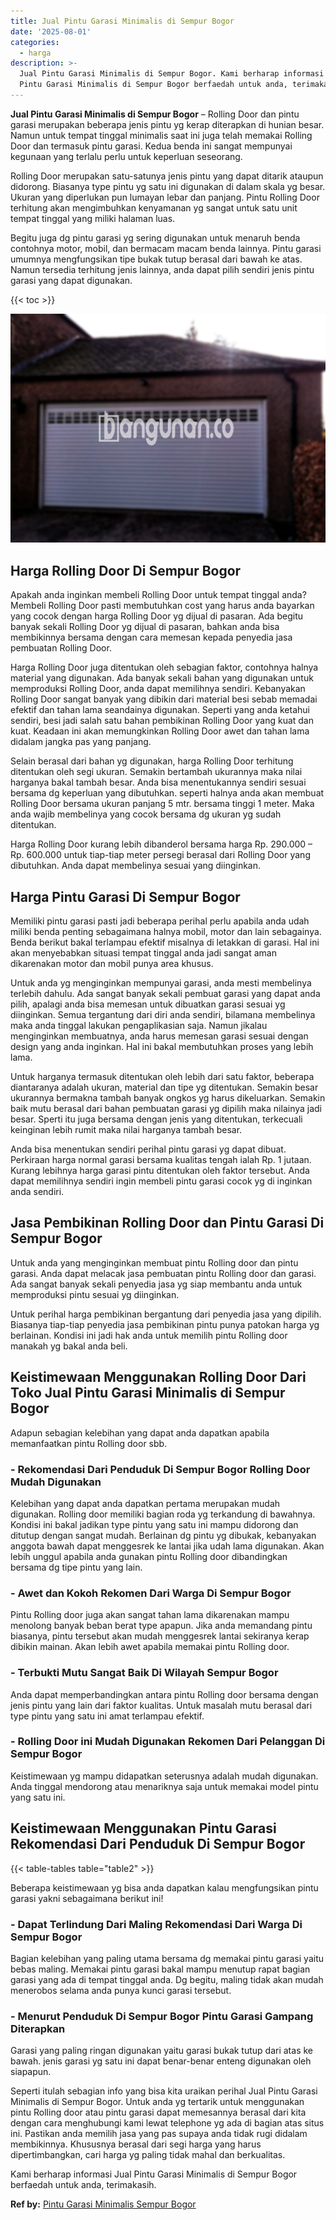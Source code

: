 ```yaml
---
title: Jual Pintu Garasi Minimalis di Sempur Bogor
date: '2025-08-01'
categories:
  - harga
description: >-
  Jual Pintu Garasi Minimalis di Sempur Bogor. Kami berharap informasi Jual
  Pintu Garasi Minimalis di Sempur Bogor berfaedah untuk anda, terimakasih....
---
```


**Jual Pintu Garasi Minimalis di Sempur Bogor** – Rolling Door dan pintu garasi merupakan beberapa jenis pintu yg kerap diterapkan di hunian besar. Namun untuk tempat tinggal minimalis saat ini juga telah memakai Rolling Door dan termasuk pintu garasi. Kedua benda ini sangat mempunyai kegunaan yang terlalu perlu untuk keperluan seseorang.

Rolling Door merupakan satu-satunya jenis pintu yang dapat ditarik ataupun didorong. Biasanya type pintu yg satu ini digunakan di dalam skala yg besar. Ukuran yang diperlukan pun lumayan lebar dan panjang. Pintu Rolling Door terhitung akan mengimbuhkan kenyamanan yg sangat untuk satu unit tempat tinggal yang miliki halaman luas.

Begitu juga dg pintu garasi yg sering digunakan untuk menaruh benda contohnya motor, mobil, dan bermacam macam benda lainnya. Pintu garasi umumnya mengfungsikan tipe bukak tutup berasal dari bawah ke atas. Namun tersedia terhitung jenis lainnya, anda dapat pilih sendiri jenis pintu garasi yang dapat digunakan.

{{< toc >}}

![Jual Pintu Garasi Minimalis di Sempur Bogor](/images/pintu-garasi-27.png)

## Harga Rolling Door Di Sempur Bogor

Apakah anda inginkan membeli Rolling Door untuk tempat tinggal anda? Membeli Rolling Door pasti membutuhkan cost yang harus anda bayarkan yang cocok dengan harga Rolling Door yg dijual di pasaran. Ada begitu banyak sekali Rolling Door yg dijual di pasaran, bahkan anda bisa membikinnya bersama dengan cara memesan kepada penyedia jasa pembuatan Rolling Door.

Harga Rolling Door juga ditentukan oleh sebagian faktor, contohnya halnya material yang digunakan. Ada banyak sekali bahan yang digunakan untuk memproduksi Rolling Door, anda dapat memilihnya sendiri. Kebanyakan Rolling Door sangat banyak yang dibikin dari material besi sebab memadai efektif dan tahan lama seandainya digunakan. Seperti yang anda ketahui sendiri, besi jadi salah satu bahan pembikinan Rolling Door yang kuat dan kuat. Keadaan ini akan memungkinkan Rolling Door awet dan tahan lama didalam jangka pas yang panjang.

Selain berasal dari bahan yg digunakan, harga Rolling Door terhitung ditentukan oleh segi ukuran. Semakin bertambah ukurannya maka nilai harganya bakal tambah besar. Anda bisa menentukannya sendiri sesuai bersama dg keperluan yang dibutuhkan. seperti halnya anda akan membuat Rolling Door bersama ukuran panjang 5 mtr. bersama tinggi 1 meter. Maka anda wajib membelinya yang cocok bersama dg ukuran yg sudah ditentukan.

Harga Rolling Door kurang lebih dibanderol bersama harga Rp. 290.000 – Rp. 600.000 untuk tiap-tiap meter persegi berasal dari Rolling Door yang dibutuhkan. Anda dapat membelinya sesuai yang diinginkan.

## Harga Pintu Garasi Di Sempur Bogor

Memiliki pintu garasi pasti jadi beberapa perihal perlu apabila anda udah miliki benda penting sebagaimana halnya mobil, motor dan lain sebagainya. Benda berikut bakal terlampau efektif misalnya di letakkan di garasi. Hal ini akan menyebabkan situasi tempat tinggal anda jadi sangat aman dikarenakan motor dan mobil punya area khusus.

Untuk anda yg menginginkan mempunyai garasi, anda mesti membelinya terlebih dahulu. Ada sangat banyak sekali pembuat garasi yang dapat anda pilih, apalagi anda bisa memesan untuk dibuatkan garasi sesuai yg diinginkan. Semua tergantung dari diri anda sendiri, bilamana membelinya maka anda tinggal lakukan pengaplikasian saja. Namun jikalau menginginkan membuatnya, anda harus memesan garasi sesuai dengan design yang anda inginkan. Hal ini bakal membutuhkan proses yang lebih lama.

Untuk harganya termasuk ditentukan oleh lebih dari satu faktor, beberapa diantaranya adalah ukuran, material dan tipe yg ditentukan. Semakin besar ukurannya bermakna tambah banyak ongkos yg harus dikeluarkan. Semakin baik mutu berasal dari bahan pembuatan garasi yg dipilih maka nilainya jadi besar. Sperti itu juga bersama dengan jenis yang ditentukan, terkecuali keinginan lebih rumit maka nilai harganya tambah besar.

Anda bisa menentukan sendiri perihal pintu garasi yg dapat dibuat. Perkiraan harga normal garasi bersama kualitas tengah ialah Rp. 1 jutaan. Kurang lebihnya harga garasi pintu ditentukan oleh faktor tersebut. Anda dapat memilihnya sendiri ingin membeli pintu garasi cocok yg di inginkan anda sendiri.

## Jasa Pembikinan Rolling Door dan Pintu Garasi Di Sempur Bogor

Untuk anda yang menginginkan membuat pintu Rolling door dan pintu garasi. Anda dapat melacak jasa pembuatan pintu Rolling door dan garasi. Ada sangat banyak sekali penyedia jasa yg siap membantu anda untuk memproduksi pintu sesuai yg diinginkan.

Untuk perihal harga pembikinan bergantung dari penyedia jasa yang dipilih. Biasanya tiap-tiap penyedia jasa pembikinan pintu punya patokan harga yg berlainan. Kondisi ini jadi hak anda untuk memilih pintu Rolling door manakah yg bakal anda beli.

## Keistimewaan Menggunakan Rolling Door Dari Toko Jual Pintu Garasi Minimalis di Sempur Bogor

Adapun sebagian kelebihan yang dapat anda dapatkan apabila memanfaatkan pintu Rolling door sbb.

### \- Rekomendasi Dari Penduduk Di Sempur Bogor Rolling Door Mudah Digunakan

Kelebihan yang dapat anda dapatkan pertama merupakan mudah digunakan. Rolling door memiliki bagian roda yg terkandung di bawahnya. Kondisi ini bakal jadikan type pintu yang satu ini mampu didorong dan ditutup dengan sangat mudah. Berlainan dg pintu yg dibukak, kebanyakan anggota bawah dapat menggesrek ke lantai jika udah lama digunakan. Akan lebih unggul apabila anda gunakan pintu Rolling door dibandingkan bersama dg tipe pintu yang lain.

### \- Awet dan Kokoh Rekomen Dari Warga Di Sempur Bogor

Pintu Rolling door juga akan sangat tahan lama dikarenakan mampu menolong banyak beban berat type apapun. Jika anda memandang pintu biasanya, pintu tersebut akan mudah menggesrek lantai sekiranya kerap dibikin mainan. Akan lebih awet apabila memakai pintu Rolling door.

### \- Terbukti Mutu Sangat Baik Di Wilayah Sempur Bogor

Anda dapat memperbandingkan antara pintu Rolling door bersama dengan jenis pintu yang lain dari faktor kualitas. Untuk masalah mutu berasal dari type pintu yang satu ini amat terlampau efektif.

### \- Rolling Door ini Mudah Digunakan Rekomen Dari Pelanggan Di Sempur Bogor

Keistimewaan yg mampu didapatkan seterusnya adalah mudah digunakan. Anda tinggal mendorong atau menariknya saja untuk memakai model pintu yang satu ini.

## Keistimewaan Menggunakan Pintu Garasi Rekomendasi Dari Penduduk Di Sempur Bogor

{{< table-tables table="table2" >}}

Beberapa keistimewaan yg bisa anda dapatkan kalau mengfungsikan pintu garasi yakni sebagaimana berikut ini!

### \- Dapat Terlindung Dari Maling Rekomendasi Dari Warga Di Sempur Bogor

Bagian kelebihan yang paling utama bersama dg memakai pintu garasi yaitu bebas maling. Memakai pintu garasi bakal mampu menutup rapat bagian garasi yang ada di tempat tinggal anda. Dg begitu, maling tidak akan mudah menerobos selama anda punya kunci garasi tersebut.

### \- Menurut Penduduk Di Sempur Bogor Pintu Garasi Gampang Diterapkan

Garasi yang paling ringan digunakan yaitu garasi bukak tutup dari atas ke bawah. jenis garasi yg satu ini dapat benar-benar enteng digunakan oleh siapapun.

Seperti itulah sebagian info yang bisa kita uraikan perihal Jual Pintu Garasi Minimalis di Sempur Bogor. Untuk anda yg tertarik untuk menggunakan pintu Rolling door atau pintu garasi dapat memesannya berasal dari kita dengan cara menghubungi kami lewat telephone yg ada di bagian atas situs ini. Pastikan anda memilih jasa yang pas supaya anda tidak rugi didalam membikinnya. Khususnya berasal dari segi harga yang harus dipertimbangkan, cari harga yg paling tidak mahal dan berkualitas.

Kami berharap informasi Jual Pintu Garasi Minimalis di Sempur Bogor berfaedah untuk anda, terimakasih.

**Ref by:** [Pintu Garasi Minimalis Sempur Bogor](https://id.wikipedia.org/wiki/Pintu)
